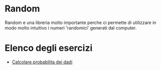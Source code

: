 # Random 

Random e una libreria molto importante perche ci permette di utilizzare in modo molto intuitivo i numeri 'randomici' generati dal computer. 

# Elenco degli esercizi
- [Calcolare probabilita dei dadi](./dado/)